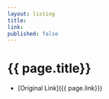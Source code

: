 ```yaml
---
layout: listing
title:
link:
published: false
---
```



# {{ page.title}}

* [Original Link]({{ page.link}})